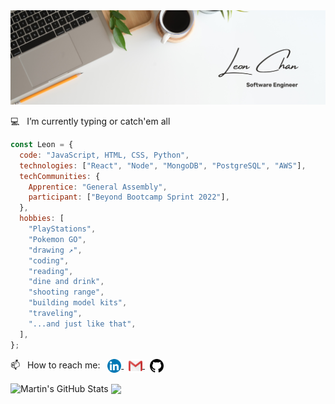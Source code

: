 <!-- ### Hi there 👋 -->

<link rel="stylesheet" href="style.css" />

<!-- **TzuCChan/TzuCChan** is a ✨ _special_ ✨ repository because its `README.md` (this file) appears on your GitHub profile. -->

<img src="./assets/1Banner.png"/>

💻 &nbsp; I’m currently typing or catch'em all

```javascript
const Leon = {
  code: "JavaScript, HTML, CSS, Python",
  technologies: ["React", "Node", "MongoDB", "PostgreSQL", "AWS"],
  techCommunities: {
    Apprentice: "General Assembly",
    participant: ["Beyond Bootcamp Sprint 2022"],
  },
  hobbies: [
    "PlayStations",
    "Pokemon GO",
    "drawing ↗️",
    "coding",
    "reading",
    "dine and drink",
    "shooting range",
    "building model kits",
    "traveling",
    "...and just like that",
  ],
};
```

📫 &nbsp; How to reach me: &nbsp; <a href="https://www.linkedin.com/in/leon-tzu-chiang-chan/"> <img align="center" src="./assets/linkedinLogo.svg" width="22"/> </a> &nbsp; <a href="mailto:tzuchiangchan@gmail.com"> <img align="center" src="./assets/gmailLogo.svg" width="22"> </a> &nbsp; <a href="https://github.com/TzuCChan"> <img align="center" src="./assets/githubLogo.svg" width="22" /> </a>

<!-- Here are some ideas to get you started:

- 🔭 I’m currently working on ...
- 🌱 I’m currently learning ...
- 👯 I’m looking to collaborate on ...
- 🤔 I’m looking for help with ...
- 💬 Ask me about ...
- 📫 How to reach me: ...
- 😄 Pronouns: ...
- ⚡ Fun fact: ... -->

<img align="center" src="https://github-readme-stats.vercel.app/api?username=TzuCChan&show_icons=true&line_height=27&count_private=true&title_color=ffffff&text_color=c9cacc&icon_color=2bbc8a&bg_color=1d1f21" alt="Martin's GitHub Stats" /> <img align="center" src="https://github-readme-stats.vercel.app/api/top-langs/?username=TzuCChan&hide=java,html&title_color=ffffff&text_color=c9cacc&icon_color=2bbc8a&bg_color=1d1f21" />
